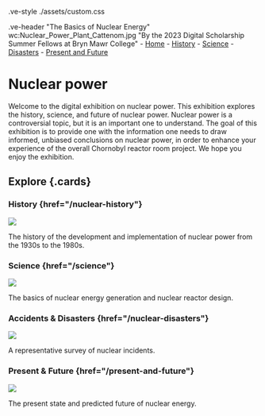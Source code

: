 .ve-style ./assets/custom.css

.ve-header "The Basics of Nuclear Energy" wc:Nuclear_Power_Plant_Cattenom.jpg "By the 2023 Digital Scholarship Summer Fellows at Bryn Mawr College"
    - [Home](/)
    - [History](nuclear-history/)
    - [Science](science/)
    - [Disasters](nuclear-disasters/)
    - [Present and Future](present-and-future/)


# Nuclear power 

Welcome to the digital exhibition on nuclear power. This exhibition explores the history, science, and future of nuclear power. Nuclear power is a controversial topic, but it is an important one to understand. The goal of this exhibition is to provide one with the information one needs to draw informed, unbiased conclusions on nuclear power, in order to enhance your experience of the overall Chornobyl reactor room project. We hope you enjoy the exhibition.


## Explore {.cards}


### History {href="/nuclear-history"}
![](https://upload.wikimedia.org/wikipedia/commons/6/6f/Laura_and_Enrico_Fermi_1954.jpg)

The history of the development and implementation of nuclear power from the 1930s to the 1980s.

### Science {href="/science"}
![](https://upload.wikimedia.org/wikipedia/commons/3/30/NSC-Oct-2017.jpg)

The basics of nuclear energy generation and nuclear reactor design. 

### Accidents & Disasters {href="/nuclear-disasters"}
![](https://upload.wikimedia.org/wikipedia/commons/1/15/Chernobyl_2019_G03.jpg)

A representative survey of nuclear incidents. 

### Present & Future {href="/present-and-future"}
![](https://upload.wikimedia.org/wikipedia/commons/5/54/De_Molen_%28windmill%29_and_the_nuclear_power_plant_cooling_tower_in_Doel%2C_Belgium_%28DSCF3859%29.jpg)

The present state and predicted future of nuclear energy.


